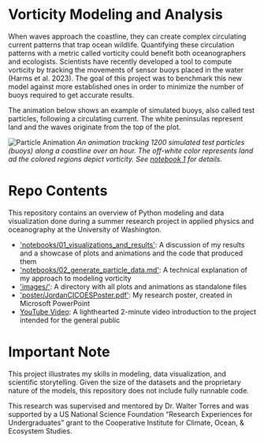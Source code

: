 # Vorticity Modeling and Analysis

When waves approach the coastline, they can create complex circulating current patterns that trap ocean wildlife. Quantifying these circulation patterns with a metric called vorticity could benefit both oceanographers and ecologists. Scientists have recently developed a tool to compute vorticity by tracking the movements of sensor buoys placed in the water (Harms et al. 2023). The goal of this project was to benchmark this new model against more established ones in order to minimize the number of buoys required to get accurate results.

The animation below shows an example of simulated buoys, also called test particles, following a circulating current. The white peninsulas represent land and the waves originate from the top of the plot.

![Particle Animation](images/hour.gif)
*An animation tracking 1200 simulated test particles (buoys) along a coastline over an hour. The off-white color represents land ad the colored regions depict vorticity. See [notebook 1](https://github.com/JordanRSimons/modeling-vorticity/blob/main/notebooks/01_visualizations_and_results.md) for details.*

# Repo Contents

This repository contains an overview of Python modeling and data visualization done during a summer research project in applied physics and oceanography at the University of Washington.

* ['notebooks/01_visualizations_and_results'](https://github.com/JordanRSimons/modeling-vorticity/blob/main/notebooks/01_visualizations_and_results.md): A discussion of my results and a showcase of plots and animations and the code that produced them
* ['notebooks/02_generate_particle_data.md'](https://github.com/JordanRSimons/modeling-vorticity/blob/main/notebooks/02_generate_particle_data.md): A technical explanation of my approach to modeling vorticity
* ['images/'](https://github.com/JordanRSimons/modeling-vorticity/tree/main/images): A directory with all plots and animations as standalone files
* ['poster/JordanCICOESPoster.pdf'](https://github.com/JordanRSimons/modeling-vorticity/blob/main/poster/JordanCICOESPoster.pdf): My research poster, created in Microsoft PowerPoint
* [YouTube Video](https://www.youtube.com/watch?v=HQ3oBR151bI): A lighthearted 2-minute video introduction to the project intended for the general public

# Important Note

This project illustrates my skills in modeling, data visualization, and scientific storytelling. Given the size of the datasets and the proprietary nature of the models, this repository does not include fully runnable code.

This research was supervised and mentored by Dr. Walter Torres and was supported by a US National Science Foundation “Research Experiences for Undergraduates” grant to the Cooperative Institute for Climate, Ocean, & Ecosystem Studies. 




